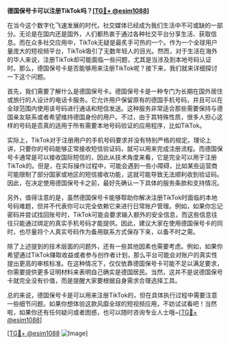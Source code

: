 **德国保号卡可以注册TikTok吗？[[TG💪+ @esim1088](https://t.me/s/esim1088)]**

在当今这个数字化飞速发展的时代，社交媒体已经成为我们生活中不可或缺的一部分。无论是在国内还是国外，人们都热衷于通过各种社交平台分享生活、获取信息。而在众多社交应用中，TikTok无疑是最炙手可热的一个。作为一个全球用户量庞大的短视频平台，TikTok吸引了无数年轻人的目光。然而，对于生活在海外的华人来说，注册TikTok却可能面临一些问题，尤其是当涉及到本地号码认证时。那么，德国保号卡是否能够用来注册TikTok呢？接下来，我们就来详细探讨一下这个问题。

首先，我们需要了解什么是德国保号卡。德国保号卡是一种专门为长期在国外居住或旅行的人设计的电话卡服务。它允许用户保留原有的德国手机号码，并且可以在全球范围内使用该号码进行通话和短信发送。这种服务非常适合那些需要保持与德国亲友联系或者希望维持德国身份的用户。不过，由于其特殊性质，很多人担心这样的号码是否真的适用于所有需要本地号码验证的应用程序，比如TikTok。

实际上，TikTok对于注册用户的手机号码要求并没有特别严格的规定。理论上讲，只要你的号码能够正常接收短信验证码，就可以用来完成注册流程。而德国保号卡通常是可以接收国际短信的，因此从技术角度来看，它是完全可以用于注册TikTok的。但是，在实际操作过程中，可能会遇到一些小障碍，比如某些运营商可能限制了部分国家或地区的短信接收功能，这就可能导致无法顺利收到验证码。因此，在决定使用德国保号卡之前，最好先确认一下具体的服务条款和支持情况。

另外，值得注意的是，虽然德国保号卡能够帮助你解决注册TikTok时面临的本地号码难题，但并不代表你可以完全依赖它来进行日常账户管理。例如，如果你忘记密码并尝试找回账号时，TikTok可能会要求输入额外的安全信息，而这些信息往往只能通过绑定的真实手机号码才能提供。因此，建议大家在使用德国保号卡的同时，也尽量将个人真实号码作为备用联系方式保存下来，以备不时之需。

除了上述提到的技术层面的问题外，还有一些其他因素也需要考虑。例如，如果你希望通过TikTok赚取收益或者参与创作者计划，那么平台可能会对账户的真实性提出更高的审核标准。在这种情况下，仅仅依靠德国保号卡可能不足以满足要求，你需要提供更多证明材料来表明自己确实是德国居民。当然，这并不是说德国保号卡就完全没有价值，而是提醒大家要根据自身需求合理选择工具。

总的来说，德国保号卡是可以用来注册TikTok的，但在具体执行过程中需要注意一些细节问题。如果你想体验这款风靡全球的短视频应用，不妨试试看吧！当然啦，如果你还有任何疑问或者困惑，也可以随时咨询专业人士哦~[[TG💪+ @esim1088](https://t.me/s/esim1088)]

[[TG💪+ @esim1088](https://t.me/s/esim1088) ![Image](https://i.postimg.cc/4NQfJmqS/Snipaste-2025-05-13-00-14-12.png)]